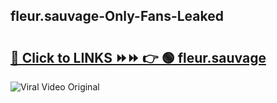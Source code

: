 
 ## fleur.sauvage-Only-Fans-Leaked

# <h2><a href="https://clipsfans.com/fleur.sauvage&ref=git">🔗 Click to LINKS ⏩⏩ 👉 🟢 fleur.sauvage </a></h2>

<a href="https://clipsfans.com/fleur.sauvage&ref=git" rel="nofollow" data-target="animated-image.originalLink"><img src="https://i.ibb.co.com/xMMVF88/686577567.gif" alt="Viral Video Original" style="max-width: 100%; display: inline-block;" data-target="animated-image.originalImage"></a>
